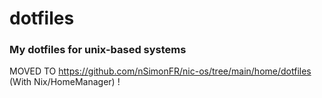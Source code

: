 # dotfiles
### My dotfiles for unix-based systems

MOVED TO https://github.com/nSimonFR/nic-os/tree/main/home/dotfiles (With Nix/HomeManager) !
